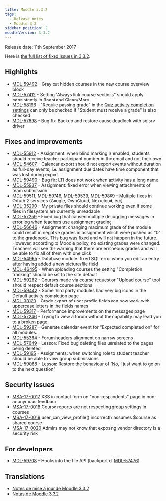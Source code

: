 ```yaml
---
title: Moodle 3.3.2
tags:
  - Release notes
  - Moodle 3.3
sidebar_position: 2
moodleVersion: 3.3.2
---
```

Release date: 11th September 2017

Here is [the full list of fixed issues in 3.3.2](https://moodle.atlassian.net/secure/IssueNavigator!executeAdvanced.jspa?jqlQuery=project+%3D+mdl+AND+resolution+%3D+fixed+AND+fixVersion+in+%28%223.3.2%22%29+ORDER+BY+priority+DESC&runQuery=true&clear=true).

## Highlights

- [MDL-59492](https://moodle.atlassian.net/browse/MDL-59492) - Gray out hidden courses in the new course overview block
- [MDL-57412](https://moodle.atlassian.net/browse/MDL-57412) - Setting "Always link course sections" should apply consistently in Boost and Clean/More
- [MDL-58196](https://moodle.atlassian.net/browse/MDL-58196) - "Require passing grade" in the [Quiz activity completion settings](https://docs.moodle.org/en/Activity_completion_settings#Quiz_completion_settings) can only be checked if "Student must receive a grade" is also checked
- [MDL-57698](https://moodle.atlassian.net/browse/MDL-57698) - Bug fix: Backup and restore cause deadlock with sqlsrv driver

## Fixes and improvements

- [MDL-55912](https://moodle.atlassian.net/browse/MDL-55912) - Assignment: when blind marking is enabled, students should receive teacher participant number in the email and not their own
- [MDL-54607](https://moodle.atlassian.net/browse/MDL-54607) - Calendar export should not export events without duration as full-day events, i.e. assignment due dates have time component that was lost during export
- [MDL-59490](https://moodle.atlassian.net/browse/MDL-59490) - Bug fix: LTI does not work when activity has a long name
- [MDL-55937](https://moodle.atlassian.net/browse/MDL-55937) - Assignment: fixed error when viewing attachments of team submission
- [MDL-59511](https://moodle.atlassian.net/browse/MDL-59511), [MDL-59746](https://moodle.atlassian.net/browse/MDL-59746), [MDL-59539](https://moodle.atlassian.net/browse/MDL-59539), [MDL-59869](https://moodle.atlassian.net/browse/MDL-59869) - Multiple fixes in OAuth 2 services (Google, OwnCloud, Nextcloud, etc)
- [MDL-35290](https://moodle.atlassian.net/browse/MDL-35290) - My private files should continue working even if some files in filesystem are currently unreadable
- [MDL-57259](https://moodle.atlassian.net/browse/MDL-57259) - Fixed bug that caused multiple debugging messages in error.log when teachers use assignment grading
- [MDL-56646](https://moodle.atlassian.net/browse/MDL-56646) - Assignment: changing maximum grade of the module could result in negative grades in assignment which were pushed as "0" to the gradebook. This bug was fixed and will not happen in the future. However, according to Moodle policy, no existing grades were changed. Teachers will see the warning that there are erroneous grades and will be able to fix all of them with one click
- [MDL-54965](https://moodle.atlassian.net/browse/MDL-54965) - Database module: fixed SQL error when you edit an entry after having added a new picture/file field
- [MDL-46495](https://moodle.atlassian.net/browse/MDL-46495) - When uploading courses the setting "Completion tracking" should be set to the site default
- [MDL-59262](https://moodle.atlassian.net/browse/MDL-59262) - Courses made via course request or "Upload course" tool should respect default course sections
- [MDL-59442](https://moodle.atlassian.net/browse/MDL-59442) - Some third party modules had very big icons in the Default activity completion page
- [MDL-38129](https://moodle.atlassian.net/browse/MDL-38129) - Grade export of user profile fields can now work with uppercase letters in the fields names
- [MDL-59317](https://moodle.atlassian.net/browse/MDL-59317) - Performance improvements on the messages page
- [MDL-57246](https://moodle.atlassian.net/browse/MDL-57246) - Trying to view a forum without the capability may lead you to a broken page.
- [MDL-59287](https://moodle.atlassian.net/browse/MDL-59287) - Generate calendar event for "Expected completed on" for all modules.
- [MDL-55364](https://moodle.atlassian.net/browse/MDL-55364) - Forum headers alignment on narrow screens
- [MDL-57649](https://moodle.atlassian.net/browse/MDL-57649) - Lesson: Fixed bug deleting files unrelated to the pages being deleted
- [MDL-59195](https://moodle.atlassian.net/browse/MDL-59195) - Assignments: when switching role to student teacher should be able to view group submissions
- [MDL-59068](https://moodle.atlassian.net/browse/MDL-59068) - Lesson: Restore the behaviour of "No, I just want to go on to the next question"

## Security issues

- [MSA-17-0017](https://moodle.org/mod/forum/discuss.php?d=358585) XSS in contact form on "non-respondents" page in non-anonymous feedback
- [MSA-17-0018](https://moodle.org/mod/forum/discuss.php?d=358586) Course reports are not respecting group settings in courses
- [MSA-17-0019](https://moodle.org/mod/forum/discuss.php?d=358587) user_can_view_profile() incorrectly assumes $course as shared course
- [MSA-17-0020](https://moodle.org/mod/forum/discuss.php?d=358588) Admins may not know that exposing vendor directory is a security risk

## For developers

- [MDL-59708](https://moodle.atlassian.net/browse/MDL-59708) - Hooks into the file API (backport of [MDL-57476](https://moodle.atlassian.net/browse/MDL-57476))

## Translations

- [Notes de mise à jour de Moodle 3.3.2](https://docs.moodle.org/fr/Notes_de_mise_à_jour_de_Moodle_3.3.2)
- [Notas de Moodle 3.3.2](https://docs.moodle.org/es/Notas_de_Moodle_3.3.2)
